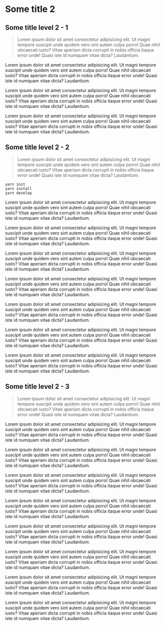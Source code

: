 # Some title 2

## Some title level 2 - 1

> Lorem ipsum dolor sit amet consectetur adipisicing elit. Ut magni tempore suscipit unde quidem vero sint autem culpa porro! Quae nihil obcaecati iusto? Vitae aperiam dicta corrupti in nobis officia itaque error unde! Quasi iste id numquam vitae dicta? Laudantium.

Lorem ipsum dolor sit amet consectetur adipisicing elit. Ut magni tempore suscipit unde quidem vero sint autem culpa porro! Quae nihil obcaecati iusto? Vitae aperiam dicta corrupti in nobis officia itaque error unde! Quasi iste id numquam vitae dicta? Laudantium.

Lorem ipsum dolor sit amet consectetur adipisicing elit. Ut magni tempore suscipit unde quidem vero sint autem culpa porro! Quae nihil obcaecati iusto? Vitae aperiam dicta corrupti in nobis officia itaque error unde! Quasi iste id numquam vitae dicta? Laudantium.

Lorem ipsum dolor sit amet consectetur adipisicing elit. Ut magni tempore suscipit unde quidem vero sint autem culpa porro! Quae nihil obcaecati iusto? Vitae aperiam dicta corrupti in nobis officia itaque error unde! Quasi iste id numquam vitae dicta? Laudantium.

## Some title level 2 - 2

> Lorem ipsum dolor sit amet consectetur adipisicing elit. Ut magni tempore suscipit unde quidem vero sint autem culpa porro! Quae nihil obcaecati iusto? Vitae aperiam dicta corrupti in nobis officia itaque error unde! Quasi iste id numquam vitae dicta? Laudantium.

```
yarn init
yarn install
yarn develop
```

Lorem ipsum dolor sit amet consectetur adipisicing elit. Ut magni tempore suscipit unde quidem vero sint autem culpa porro! Quae nihil obcaecati iusto? Vitae aperiam dicta corrupti in nobis officia itaque error unde! Quasi iste id numquam vitae dicta? Laudantium.

Lorem ipsum dolor sit amet consectetur adipisicing elit. Ut magni tempore suscipit unde quidem vero sint autem culpa porro! Quae nihil obcaecati iusto? Vitae aperiam dicta corrupti in nobis officia itaque error unde! Quasi iste id numquam vitae dicta? Laudantium.

Lorem ipsum dolor sit amet consectetur adipisicing elit. Ut magni tempore suscipit unde quidem vero sint autem culpa porro! Quae nihil obcaecati iusto? Vitae aperiam dicta corrupti in nobis officia itaque error unde! Quasi iste id numquam vitae dicta? Laudantium.

Lorem ipsum dolor sit amet consectetur adipisicing elit. Ut magni tempore suscipit unde quidem vero sint autem culpa porro! Quae nihil obcaecati iusto? Vitae aperiam dicta corrupti in nobis officia itaque error unde! Quasi iste id numquam vitae dicta? Laudantium.

Lorem ipsum dolor sit amet consectetur adipisicing elit. Ut magni tempore suscipit unde quidem vero sint autem culpa porro! Quae nihil obcaecati iusto? Vitae aperiam dicta corrupti in nobis officia itaque error unde! Quasi iste id numquam vitae dicta? Laudantium.

Lorem ipsum dolor sit amet consectetur adipisicing elit. Ut magni tempore suscipit unde quidem vero sint autem culpa porro! Quae nihil obcaecati iusto? Vitae aperiam dicta corrupti in nobis officia itaque error unde! Quasi iste id numquam vitae dicta? Laudantium.

Lorem ipsum dolor sit amet consectetur adipisicing elit. Ut magni tempore suscipit unde quidem vero sint autem culpa porro! Quae nihil obcaecati iusto? Vitae aperiam dicta corrupti in nobis officia itaque error unde! Quasi iste id numquam vitae dicta? Laudantium.

## Some title level 2 - 3

> Lorem ipsum dolor sit amet consectetur adipisicing elit. Ut magni tempore suscipit unde quidem vero sint autem culpa porro! Quae nihil obcaecati iusto? Vitae aperiam dicta corrupti in nobis officia itaque error unde! Quasi iste id numquam vitae dicta? Laudantium.

Lorem ipsum dolor sit amet consectetur adipisicing elit. Ut magni tempore suscipit unde quidem vero sint autem culpa porro! Quae nihil obcaecati iusto? Vitae aperiam dicta corrupti in nobis officia itaque error unde! Quasi iste id numquam vitae dicta? Laudantium.

Lorem ipsum dolor sit amet consectetur adipisicing elit. Ut magni tempore suscipit unde quidem vero sint autem culpa porro! Quae nihil obcaecati iusto? Vitae aperiam dicta corrupti in nobis officia itaque error unde! Quasi iste id numquam vitae dicta? Laudantium.

Lorem ipsum dolor sit amet consectetur adipisicing elit. Ut magni tempore suscipit unde quidem vero sint autem culpa porro! Quae nihil obcaecati iusto? Vitae aperiam dicta corrupti in nobis officia itaque error unde! Quasi iste id numquam vitae dicta? Laudantium.

Lorem ipsum dolor sit amet consectetur adipisicing elit. Ut magni tempore suscipit unde quidem vero sint autem culpa porro! Quae nihil obcaecati iusto? Vitae aperiam dicta corrupti in nobis officia itaque error unde! Quasi iste id numquam vitae dicta? Laudantium.

Lorem ipsum dolor sit amet consectetur adipisicing elit. Ut magni tempore suscipit unde quidem vero sint autem culpa porro! Quae nihil obcaecati iusto? Vitae aperiam dicta corrupti in nobis officia itaque error unde! Quasi iste id numquam vitae dicta? Laudantium.

Lorem ipsum dolor sit amet consectetur adipisicing elit. Ut magni tempore suscipit unde quidem vero sint autem culpa porro! Quae nihil obcaecati iusto? Vitae aperiam dicta corrupti in nobis officia itaque error unde! Quasi iste id numquam vitae dicta? Laudantium.

Lorem ipsum dolor sit amet consectetur adipisicing elit. Ut magni tempore suscipit unde quidem vero sint autem culpa porro! Quae nihil obcaecati iusto? Vitae aperiam dicta corrupti in nobis officia itaque error unde! Quasi iste id numquam vitae dicta? Laudantium.

Lorem ipsum dolor sit amet consectetur adipisicing elit. Ut magni tempore suscipit unde quidem vero sint autem culpa porro! Quae nihil obcaecati iusto? Vitae aperiam dicta corrupti in nobis officia itaque error unde! Quasi iste id numquam vitae dicta? Laudantium.
